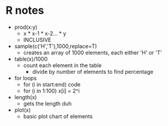 # R notes
* prod(x:y)
  * x * x-1 * x-2... * y
  * INCLUSIVE
* sample(c('H','T'),1000,replace=T)
  * creates an array of 1000 elements, each either 'H' or 'T'
* table(x)/1000
  * count each element in the table
    * divide by number of elements to find percentage
* for loops
  * for (i in start:end) code
  * for (i in 1:100) x[i] = 2^i
* length(x)
  * gets the length duh
* plot(x)
  * basic plot chart of elements
